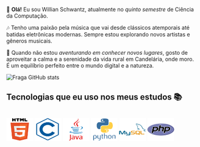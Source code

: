 
👋 **Olá!** Eu sou Willian Schwantz, atualmente no *quinto semestre* de Ciência da Computação.

🎶 Tenho uma paixão pela música que vai desde clássicos atemporais até batidas eletrônicas modernas. Sempre estou explorando novos artistas e gêneros musicais.

🌳 Quando não estou *aventurando em conhecer novos lugares*, gosto de aproveitar a calma e a serenidade da vida rural em Candelária, onde moro. É um equilíbrio perfeito entre o mundo digital e a natureza.


![Fraga GitHub stats](https://github-readme-stats.vercel.app/api?username=WillianSchwantz&show_icons=true&theme=dracula&count_private=true)

## Tecnologias que eu uso nos meus estudos 📚

<div style= "display: inline_block"><br/>
<img align="center" alt="Will" height="60" width="70" src="https://raw.githubusercontent.com/devicons/devicon/master/icons/html5/html5-original-wordmark.svg"/>
<img align="center" alt="Will" height="60" width="70" src="https://raw.githubusercontent.com/devicons/devicon/master/icons/c/c-line.svg"/>
<img align="center" alt="Will" height="60" width="70" src="https://raw.githubusercontent.com/devicons/devicon/master/icons/java/java-original-wordmark.svg"/>
<img align="center" alt="Will" height="60" width="70" src="https://raw.githubusercontent.com/devicons/devicon/master/icons/python/python-original-wordmark.svg"/>
<img align="center" alt="Will" height="60" width="70" src="https://raw.githubusercontent.com/devicons/devicon/master/icons/mysql/mysql-original-wordmark.svg"/>
<img align="center" alt="Will" height="60" width="70" src="https://raw.githubusercontent.com/devicons/devicon/master/icons/php/php-original.svg"/>
</div>
